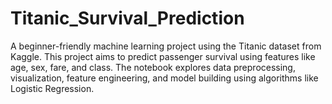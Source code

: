 # Titanic_Survival_Prediction
A beginner-friendly machine learning project using the Titanic dataset from Kaggle. This project aims to predict passenger survival using features like age, sex, fare, and class. The notebook explores data preprocessing, visualization, feature engineering, and model building using algorithms like Logistic Regression.
